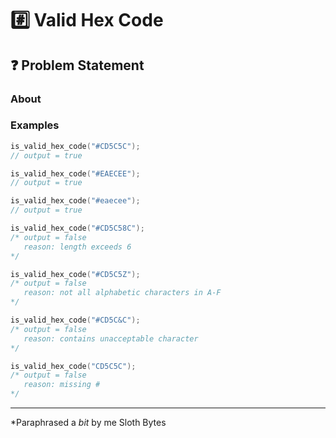 # #️⃣ Valid Hex Code
## ❓ Problem Statement
### About
### Examples
``` C++
is_valid_hex_code("#CD5C5C");
// output = true

is_valid_hex_code("#EAECEE");
// output = true

is_valid_hex_code("#eaecee");
// output = true

is_valid_hex_code("#CD5C58C");
/* output = false
   reason: length exceeds 6
*/

is_valid_hex_code("#CD5C5Z");
/* output = false
   reason: not all alphabetic characters in A-F
*/

is_valid_hex_code("#CD5C&C");
/* output = false
   reason: contains unacceptable character
*/

is_valid_hex_code("CD5C5C");
/* output = false
   reason: missing #
*/
```
___
*Paraphrased a *bit* by me
Sloth Bytes
